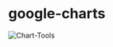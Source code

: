 # google-charts


![Chart-Tools](https://user-images.githubusercontent.com/24869519/59966360-bf41d700-9556-11e9-9f47-d98f79bd3dfb.png)
